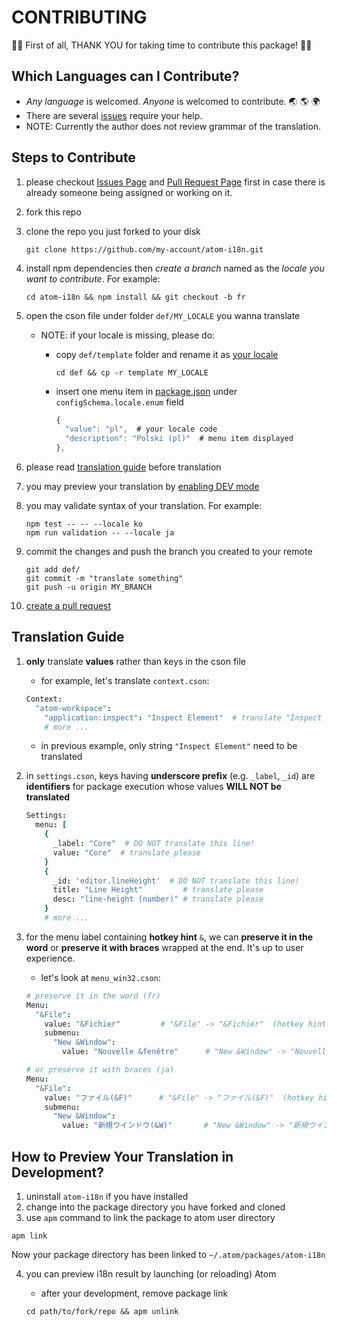 # CONTRIBUTING

:tada::tada: First of all, THANK YOU for taking time to contribute this package!
:tada::tada:

## Which Languages can I Contribute?

- _Any language_ is welcomed. _Anyone_ is welcomed to contribute. :earth_asia:
  :earth_americas: :earth_africa:
- There are several
  [issues](//github.com/liuderchi/atom-i18n/issues?q=is%3Aopen+is%3Aissue+label%3A%22help+wanted%22)
  require your help.
- NOTE: Currently the author does not review grammar of the translation.

## Steps to Contribute

1. please checkout [Issues Page](//github.com/liuderchi/atom-i18n/issues) and
   [Pull Request Page](//github.com/liuderchi/atom-i18n/pulls) first in case
   there is already someone being assigned or working on it.
2. fork this repo
3. clone the repo you just forked to your disk

   ```shell
   git clone https://github.com/my-account/atom-i18n.git
   ```

4. install npm dependencies then _create a branch_ named as the _locale you want
   to contribute_. For example:

   ```shell
   cd atom-i18n && npm install && git checkout -b fr
   ```

5. open the cson file under folder `def/MY_LOCALE` you wanna translate

   - NOTE: if your locale is missing, please do:

     - copy `def/template` folder and rename it as
       [your locale](http://www.science.co.il/language/Codes.php)
       ```shell
       cd def && cp -r template MY_LOCALE
       ```
     - insert one menu item in
       [package.json](//github.com/liuderchi/atom-i18n/blob/main/package.json)
       under `configSchema.locale.enum` field
       ```js
       {
         "value": "pl",  # your locale code
         "description": "Polski (pl)"  # menu item displayed
       },
       ```

6. please read [translation guide](#translation-guide) before translation

7. you may preview your translation by
   [enabling DEV mode](#how-to-preview-your-translation-in-development)

8. you may validate syntax of your translation. For example:

   ```shell
   npm test -- -- --locale ko
   npm run validation -- --locale ja
   ```

9. commit the changes and push the branch you created to your remote

   ```
   git add def/
   git commit -m "translate something"
   git push -u origin MY_BRANCH
   ```

10. [create a pull request](//help.github.com/articles/creating-a-pull-request/)

## Translation Guide

1. **only** translate **values** rather than keys in the cson file

   - for example, let's translate `context.cson`:

   ```coffee
   Context:
     "atom-workspace":
       "application:inspect": "Inspect Element"  # translate "Inspect Element" please
       # more ...
   ```

   - in previous example, only string `"Inspect Element"` need to be translated

2. in `settings.cson`, keys having **underscore prefix** (e.g. `_label`, `_id`)
   are **identifiers** for package execution whose values **WILL NOT be
   translated**

   ```coffee
   Settings:
     menu: [
       {
         _label: "Core"  # DO NOT translate this line!
         value: "Core"  # translate please
       }
       {
         _id: 'editor.lineHeight'  # DO NOT translate this line!
         title: "Line Height"         # translate please
         desc: "line-height (number)" # translate please
       }
       # more ...
   ```

3. for the menu label containing **hotkey hint** `&`, we can **preserve it in
   the word** or **preserve it with braces** wrapped at the end. It's up to user
   experience.

   - let's look at `menu_win32.cson`:

   ```coffee
   # preserve it in the word (fr)
   Menu:
     "&File":
       value: "&Fichier"         # "&File" -> "&Fichier"  (hotkey hint: &F)
       submenu:
         "New &Window":
           value: "Nouvelle &fenêtre"      # "New &Window" -> "Nouvelle &fenêtre"  (hotkey hint: &w)

   # or preserve it with braces (ja)
   Menu:
     "&File":
       value: "ファイル(&F)"      # "&File" -> "ファイル(&F)"  (hotkey hint: &F)
       submenu:
         "New &Window":
           value: "新規ウインドウ(&W)"       # "New &Window" -> "新規ウインドウ(&W)"  (hotkey hint: &w)
   ```

## How to Preview Your Translation in Development?

1. uninstall `atom-i18n` if you have installed
2. change into the package directory you have forked and cloned
3. use `apm` command to link the package to atom user directory

```shell
apm link
```

Now your package directory has been linked to `~/.atom/packages/atom-i18n`

4. you can preview i18n result by launching (or reloading) Atom

   - after your development, remove package link

   ```shell
   cd path/to/fork/repo && apm unlink
   ```
